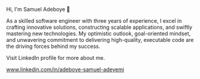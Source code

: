 Hi, I'm Samuel Adeboye 👋

As a skilled software engineer with three years of experience, I excel in crafting innovative solutions, constructing scalable applications, and swiftly mastering new technologies. My optimistic outlook, goal-oriented mindset, and unwavering commitment to delivering high-quality, executable code are the driving forces behind my success.

Visit LinkedIn profile for more about me.

www.linkedin.com/in/adeboye-samuel-adeyemi
